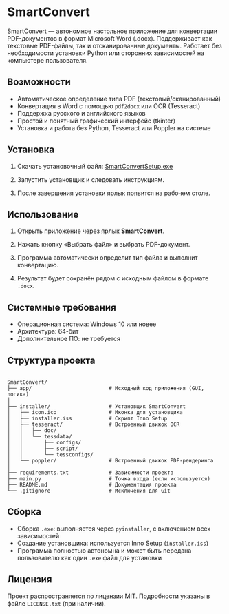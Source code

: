 # SmartConvert

SmartConvert — автономное настольное приложение для конвертации PDF-документов в формат Microsoft Word (.docx). Поддерживает как текстовые PDF-файлы, так и отсканированные документы. Работает без необходимости установки Python или сторонних зависимостей на компьютере пользователя.

## Возможности

- Автоматическое определение типа PDF (текстовый/сканированный)
- Конвертация в Word с помощью `pdf2docx` или OCR (Tesseract)
- Поддержка русского и английского языков
- Простой и понятный графический интерфейс (tkinter)
- Установка и работа без Python, Tesseract или Poppler на системе

## Установка

1. Скачать установочный файл:
   [SmartConvertSetup.exe](https://github.com/Tikhovskoy/SmartConvert/releases/latest/download/SmartConvertSetup.exe)

2. Запустить установщик и следовать инструкциям.

3. После завершения установки ярлык появится на рабочем столе.

## Использование

1. Открыть приложение через ярлык **SmartConvert**.

2. Нажать кнопку «Выбрать файл» и выбрать PDF-документ.

3. Программа автоматически определит тип файла и выполнит конвертацию.

4. Результат будет сохранён рядом с исходным файлом в формате `.docx`.

## Системные требования

- Операционная система: Windows 10 или новее
- Архитектура: 64-бит
- Дополнительное ПО: не требуется

## Структура проекта

```

SmartConvert/
├── app/                         # Исходный код приложения (GUI, логика)
│
├── installer/                   # Установщик SmartConvert
│   ├── icon.ico                 # Иконка для установщика
│   ├── installer.iss            # Скрипт Inno Setup
│   ├── tesseract/               # Встроенный движок OCR
│   │   ├── doc/
│   │   └── tessdata/
│   │       ├── configs/
│   │       ├── script/
│   │       └── tessconfigs/
│   └── poppler/                 # Встроенный движок PDF-рендеринга
│
├── requirements.txt             # Зависимости проекта
├── main.py                      # Точка входа (если используется)
├── README.md                    # Документация проекта
└── .gitignore                   # Исключения для Git

```

## Сборка

- Сборка `.exe`: выполняется через `pyinstaller`, с включением всех зависимостей
- Создание установщика: используется Inno Setup (`installer.iss`)
- Программа полностью автономна и может быть передана пользователю как один `.exe` файл для установки

## Лицензия

Проект распространяется по лицензии MIT. Подробности указаны в файле `LICENSE.txt` (при наличии).
